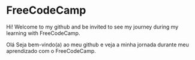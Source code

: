 # FreeCodeCamp
Hi!
Welcome to my github and be invited to see my journey during my learning with FreeCodeCamp.

Olá
Seja bem-vindo(a) ao meu github e veja a minha jornada durante meu aprendizado com o FreeCodeCamp.
